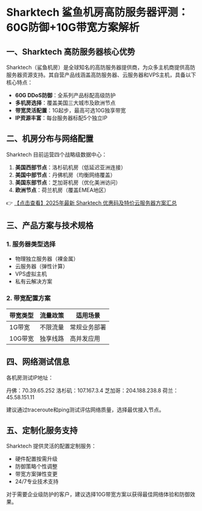 # Sharktech 鲨鱼机房高防服务器评测：60G防御+10G带宽方案解析

## 一、Sharktech 高防服务器核心优势

Sharktech（鲨鱼机房）是全球知名的高防服务器提供商，为众多主机商提供高防服务器资源支持。其自营产品线涵盖高防服务器、云服务器和VPS主机，具备以下核心特点：

- **60G DDoS防御**：全系列产品标配高级防护
- **多机房选择**：覆盖美国三大城市及欧洲节点
- **带宽灵活配置**：1G起步，最高可选10G独享带宽
- **IP资源丰富**：每台服务器标配5个独立IP

## 二、机房分布与网络配置

Sharktech 目前运营四个战略级数据中心：

1. **美国西部节点**：洛杉矶机房（低延迟亚洲连接）
2. **美国中部节点**：丹佛机房（均衡网络覆盖）
3. **美国东部节点**：芝加哥机房（优化美洲访问）
4. **欧洲节点**：荷兰机房（覆盖EMEA地区）

👉 [【点击查看】2025年最新 Sharktech 优惠码及特价云服务器方案汇总](https://bit.ly/Sharktech)

## 三、产品方案与技术规格

### 1. 服务器类型选择
- 物理独立服务器（裸金属）
- 云服务器（弹性计算）
- VPS虚拟主机
- 私有云解决方案

### 2. 带宽配置方案
| 带宽类型 | 流量政策 | 适用场景 |
|---------|---------|---------|
| 1G带宽 | 不限流量 | 常规业务部署 |
| 10G带宽 | 独享线路 | 高并发应用 |

## 四、网络测试信息

各机房测试IP地址：

丹佛：70.39.65.252 
洛杉矶：107.167.3.4 
芝加哥：204.188.238.8 
荷兰：45.58.151.11

建议通过traceroute和ping测试评估网络质量，选择最优接入节点。

## 五、定制化服务支持

Sharktech 提供灵活的配置定制服务：
- 硬件配置按需升级
- 防御策略个性调整
- 带宽方案弹性变更
- 24/7专业技术支持

对于需要企业级防护的客户，建议选择10G带宽方案以获得最佳网络体验和防御效果。